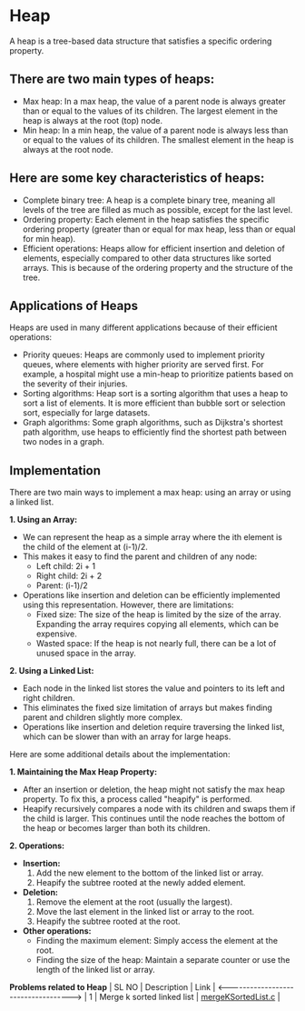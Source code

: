 # Heap
A heap is a tree-based data structure that satisfies a specific ordering property.

## There are two main types of heaps:
- Max heap: In a max heap, the value of a parent node is always greater than or equal to the values of its children. The largest element in the heap is always at the root (top) node.
- Min heap: In a min heap, the value of a parent node is always less than or equal to the values of its children. The smallest element in the heap is always at the root node.

## Here are some key characteristics of heaps:
- Complete binary tree: A heap is a complete binary tree, meaning all levels of the tree are filled as much as possible, except for the last level.
- Ordering property: Each element in the heap satisfies the specific ordering property (greater than or equal for max heap, less than or equal for min heap).
- Efficient operations: Heaps allow for efficient insertion and deletion of elements, especially compared to other data structures like sorted arrays. This is because of the ordering property and the structure of the tree.

## Applications of Heaps
Heaps are used in many different applications because of their efficient operations:
- Priority queues: Heaps are commonly used to implement priority queues, where elements with higher priority are served first. For example, a hospital might use a min-heap to prioritize patients based on the severity of their injuries.
- Sorting algorithms: Heap sort is a sorting algorithm that uses a heap to sort a list of elements. It is more efficient than bubble sort or selection sort, especially for large datasets.
- Graph algorithms: Some graph algorithms, such as Dijkstra's shortest path algorithm, use heaps to efficiently find the shortest path between two nodes in a graph.

## Implementation
There are two main ways to implement a max heap: using an array or using a linked list.

**1. Using an Array:**
- We can represent the heap as a simple array where the ith element is the child of the element at (i-1)/2. 
- This makes it easy to find the parent and children of any node:
    - Left child: 2i + 1
    - Right child: 2i + 2
    - Parent: (i-1)/2
- Operations like insertion and deletion can be efficiently implemented using this representation. However, there are limitations:
    - Fixed size: The size of the heap is limited by the size of the array. Expanding the array requires copying all elements, which can be expensive.
    - Wasted space: If the heap is not nearly full, there can be a lot of unused space in the array.

**2. Using a Linked List:**
- Each node in the linked list stores the value and pointers to its left and right children.
- This eliminates the fixed size limitation of arrays but makes finding parent and children slightly more complex.
- Operations like insertion and deletion require traversing the linked list, which can be slower than with an array for large heaps.

Here are some additional details about the implementation:

**1. Maintaining the Max Heap Property:**

- After an insertion or deletion, the heap might not satisfy the max heap property. To fix this, a process called "heapify" is performed.
- Heapify recursively compares a node with its children and swaps them if the child is larger. This continues until the node reaches the bottom of the heap or becomes larger than both its children.

**2. Operations:**

- **Insertion:**
    1. Add the new element to the bottom of the linked list or array.
    2. Heapify the subtree rooted at the newly added element.
- **Deletion:**
    1. Remove the element at the root (usually the largest).
    2. Move the last element in the linked list or array to the root.
    3. Heapify the subtree rooted at the root.
- **Other operations:**
    - Finding the maximum element: Simply access the element at the root.
    - Finding the size of the heap: Maintain a separate counter or use the length of the linked list or array.


**Problems related to Heap**
|  SL NO |  Description |  Link |
<----------------------------------->
|  1 |  Merge k sorted linked list |  [mergeKSortedList.c](https://github.com/mohannn-sys/DSA/edit/main/Heap/mergeKSortedList.c) |
